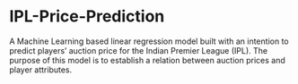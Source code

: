 # IPL-Price-Prediction
A Machine Learning based linear regression model built with an intention to predict players’ auction price for the Indian Premier League (IPL). The purpose of this model is to establish a relation between auction prices and player attributes.
